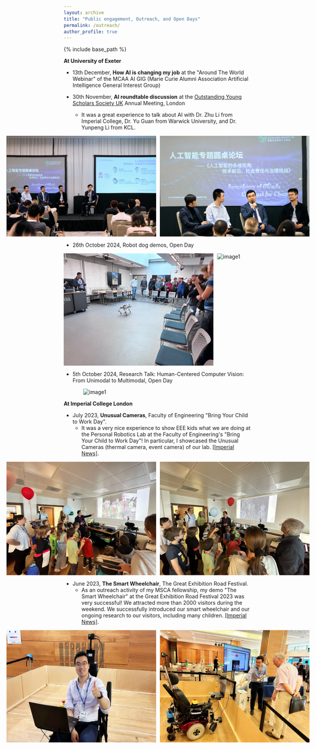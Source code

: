 ```yaml
---
layout: archive
title: "Public engagement, Outreach, and Open Days"
permalink: /outreach/
author_profile: true
---
```

{% include base_path %}

**At University of Exeter**

- 13th December, **How AI is changing my job** at the "Around The World Webinar" of the MCAA AI GIG (Marie Curie Alumni Association Artificial Intelligence General Interest Group)

- 30th November, **AI roundtable discussion** at the [Outstanding Young Scholars Society UK](https://www.oyss.org.uk/) Annual Meeting, London
	- It was a great experience to talk about AI with Dr. Zhu Li from Imperial College, Dr. Yu Guan from Warwick University, and Dr. Yunpeng Li from KCL.

<div style="display: flex; justify-content: center;">
  <img src="/images/outreach/ai-roundtable-1.png" alt="image1" width="400" style="margin-right: 10px;">
  <img src="/images/outreach/ai-roundtable-2.png" alt="image1" width="400">
</div>

- 26th October 2024, Robot dog demos, Open Day

<div style="display: flex; justify-content: center;">
  <img src="/images/outreach/openday2-1.jpg" alt="image1" width="400" style="margin-right: 10px;">
  <img src="/images/outreach/openday2-2.jpg" alt="image1" width="400">
</div>

- 5th October 2024, Research Talk: Human-Centered Computer Vision: From Unimodal to Multimodal, Open Day
<div style="display: flex; justify-content: center;">
  <img src="/images/outreach/openday-1.JPG" alt="image1" width="400">
</div>

**At Imperial College London**

- July 2023, **Unusual Cameras**, Faculty of Engineering "Bring Your Child to Work Day". 
	- It was a very nice experience to show EEE kids what we are doing at the Personal Robotics Lab at the Faculty of Engineering's "Bring Your Child to Work Day"! In particular, I showcased the Unusual Cameras (thermal camera, event camera) of our lab. [[Imperial News]](https://www.imperial.ac.uk/news/246594/cool-exciting-place-work-families-agree/).

<div style="display: flex; justify-content: center;">
  <img src="/images/outreach/outreach-EEE-kid-2023.JPG" alt="image1" width="400" style="margin-right: 10px;">
  <img src="/images/outreach/outreach-EEE-kid-2023-2.JPG" alt="image1" width="400">
</div>

- June 2023, **The Smart Wheelchair**, The Great Exhibition Road Festival. 
	- As an outreach activity of my MSCA fellowship, my demo "The Smart Wheelchair" at the Great Exhibition Road Festival 2023 was very successful! We attracted more than 2000 visitors during the weekend. We successfully introduced our smart wheelchair and our ongoing research to our visitors, including many children. [[Imperial News]](https://www.imperial.ac.uk/news/245713/eee-great-exhibition-road-festival-2023/). 
<div style="display: flex; justify-content: center;">
  <img src="/images/outreach/Great-exhibition-festival-2023.jpg" alt="image1" width="400" style="margin-right: 10px;">
  <img src="/images/outreach/Great-exhibition-festival-2023-3.jpg" alt="image3" width="400">
</div>